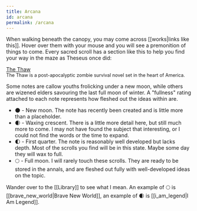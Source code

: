 ```yaml
---
title: Arcana
id: arcana
permalink: /arcana
---
```


When walking beneath the canopy, you may come across [[works|links like this]]. Hover over them with your mouse and you will see a premonition of things to come. Every sacred scroll has a section like this to help you find your way in the maze as Theseus once did:

<div class="sunken-box">
    <div class="example-backlink-boxes">
        <div class="backlink-box">
            <a class="internal-link" href="/the-thaw">The Thaw</a><br>
            <div style="font-size: 0.9em">The Thaw is a post-apocalyptic zombie survival novel set in the heart of America.</div>
        </div>
    </div>
</div>

Some notes are callow youths frolicking under a new moon, while others are wizened elders savouring the last full moon of winter. A "fullness" rating attached to each note represents how fleshed out the ideas within are.

* 🌑 - New moon. The note has recently been created and is little more than a placeholder.
* 🌒 - Waxing crescent. There is a little more detail here, but still much more to come. I may not have found the subject that interesting, or I could not find the words or the time to expand.
* 🌓 - First quarter. The note is reasonably well developed but lacks depth. Most of the scrolls you find will be in this state. Maybe some day they will wax to full.
* 🌕 - Full moon. I will rarely touch these scrolls. They are ready to be stored in the annals, and are fleshed out fully with well-developed ideas on the topic.

Wander over to the [[Library]] to see what I mean. An example of 🌕 is [[brave_new_world|Brave New World]], an example of 🌒 is [[i_am_legend|I Am Legend]].
